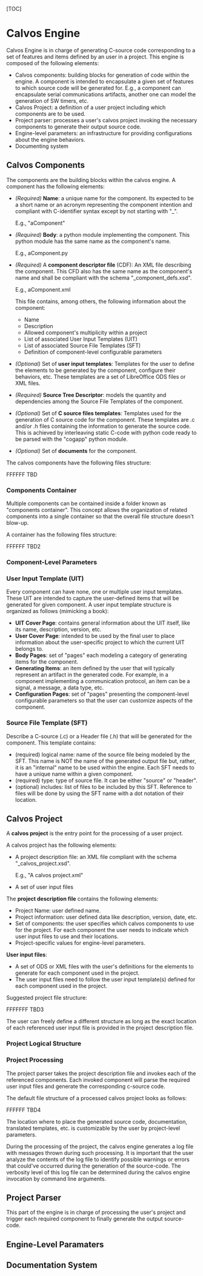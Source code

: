 

[TOC]

# Calvos Engine

Calvos Engine is in charge of generating C-source code corresponding to a set of features and items defined by an user in a project. This engine is composed of the following elements:

- Calvos components: building blocks for generation of code within the engine. A component is intended to encapsulate a given set of features to which source code will be generated for. E.g., a component can encapsulate serial communications artifacts, another one can model the generation of SW timers, etc. 
- Calvos Project: a definition of a user project including which components are to be used.
- Project parser: processes a user's calvos project invoking the necessary components to generate their output source code.
- Engine-level parameters: an infrastructure for providing configurations about the engine behaviors.
- Documenting system

## Calvos Components

The components are the building blocks within the calvos engine. A component has the following elements:

- *(Required)* **Name**: a unique name for the component. Its expected to be a short name or an acronym representing the component intention and compliant with C-identifier syntax except by not starting with "_".

  E.g., "aComponent"

- *(Required)* **Body**: a python module implementing the component. This python module has the same name as the component's name. 

  E.g., aComponent.py

- *(Required)* A **component descriptor file** (CDF): An XML file describing the component. This CFD also has the same name as the component's name and shall be compliant with the schema "_component_defs.xsd".

  E.g., aComponent.xml

  This file contains, among others, the following information about the component:

  - Name
  - Description
  - Allowed component's multiplicity within a project
  - List of associated User Input Templates (UIT)
  - List of associated Source File Templates (SFT)
  - Definition of component-level configurable parameters

- *(Optional)* Set of **user input templates**: Templates for the user to define the elements to be generated by the component, configure their behaviors, etc. These templates are a set of LibreOffice ODS files or XML files.

- *(Required)* **Source Tree Descriptor**: models the quantity and dependencies among the Source File Templates of the component.  

- *(Optional)* Set of **C source files templates**: Templates used for the generation of C source code for the component. These templates are .c and/or .h files containing the information to generate the source code. This is achieved by interleaving static C-code with python code ready to be parsed with the "cogapp" python module.

- *(Optional)* Set of **documents** for the component.

The calvos components have the following files structure:

FFFFFF TBD

### Components Container

Multiple components can be contained inside a folder known as "components container". This concept allows the organization of related components into a single container so that the overall file structure doesn't blow-up.

A container has the following files structure:

FFFFFF TBD2

### Component-Level Parameters

### User Input Template (UIT)

Every component can have none, one or multiple user input templates. These UIT are intended to capture the user-defined items that will be generated for given component. A user input template structure is organized as follows (mimicking a book):

- **UIT Cover Page**: contains general information about the UIT itself, like its name, description, version, etc.
- **User Cover Page**: intended to be used by the final user to place information about the user-specific project to which the current UIT belongs to.
- **Body Pages**: set of "pages" each modeling a category of generating items for the component.
- **Generating Items**: an item defined by the user that will typically represent an artifact in the generated code. For example, in a component implementing a communication protocol, an item can be a signal, a message, a data type, etc.
- **Configuration Pages**: set of "pages" presenting the component-level configurable parameters so that the user can customize aspects of the component.

### Source File Template (SFT)

Describe a C-source (.c) or a Header file (.h) that will be generated for the component. This template contains:

- (required)  logical name: name of the source file being modeled by the SFT. This name is NOT the name of the generated output file but, rather, it is an "internal" name to be used within the engine. Each SFT needs to have a unique name within a given component.
- (required) type: type of source file. It can be either "source" or "header".
- (optional) includes: list of files to be included by this SFT. Reference to files will be done by using the SFT name with a dot notation of their location. 



## Calvos Project

A **calvos project** is the entry point for the processing of a user project.

A calvos project has the following elements:

- A project description file: an XML file compliant with the schema "_calvos_project.xsd".

  E.g., "A calvos project.xml"

- A set of user input files

The **project description file** contains the following elements: 

- Project Name: user defined name.
- Project information: user defined data like description, version, date, etc.
- Set of components: the user specifies which calvos components to use for the project. For each component the user needs to indicate which user input files to use and their locations.
- Project-specific values for engine-level parameters.

**User input files**:

- A set of ODS or XML files with the user's definitions for the elements to generate for each component used in the project.
- The user input files need to follow the user input template(s) defined for each component used in the project. 

Suggested project file structure:

FFFFFFF TBD3

The user can freely define a different structure as long as the exact location of each referenced user input file is provided in the project description file. 

### Project Logical Structure

### Project Processing

The project parser takes the project description file and invokes each of the referenced components. Each invoked component will parse the required user input files and generate the corresponding c-source code.

The default file structure of a processed calvos project looks as follows:

FFFFFF TBD4

The location where to place the generated source code, documentation, translated templates, etc. is customizable by the user by project-level parameters.

During the processing of the project, the calvos engine generates a log file with messages thrown during such processing. It is important that the user analyze the contents of the log file to identify possible warnings or errors that could've occurred during the generation of the source-code. The verbosity level of this log file can be determined during the calvos engine invocation by command line arguments. 

## Project Parser

This part of the engine is in charge of processing the user's project and trigger each required component to finally generate the output source-code.



## Engine-Level Paramaters

## Documentation System

